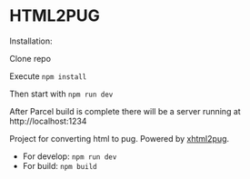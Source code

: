 # HTML2PUG

Installation:

Clone repo

Execute
`npm install`

Then start with
`npm run dev`

After Parcel build is complete there will be a server running at http://localhost:1234

Project for converting html to pug.
Powered by [xhtml2pug](https://github.com/dimensi/html2pug).

-   For develop: `npm run dev`
-   For build: `npm build`
